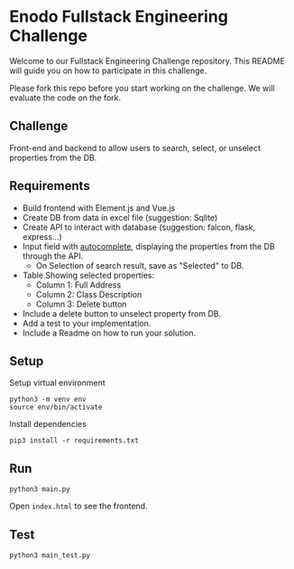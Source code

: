 # Enodo Fullstack Engineering Challenge

Welcome to our Fullstack Engineering Challenge repository. This README will guide you on how to participate in this challenge.

Please fork this repo before you start working on the challenge. We will evaluate the code on the fork.


## Challenge


Front-end and backend to allow users to search, select, or unselect properties from the DB.

## Requirements
- Build frontend with Element.js and Vue.js
- Create DB from data in excel file (suggestion: Sqlite)
- Create API to interact with database (suggestion: falcon, flask, express...)
- Input field with [autocomplete](https://element.eleme.io/#/en-US/component/input#autocomplete), displaying the properties from the DB through the API.
  - On Selection of search result, save as "Selected" to DB.
- Table Showing selected properties:
  - Column 1: Full Address
  - Column 2: Class Description
  - Column 3: Delete button
- Include a delete button to unselect property from DB.
- Add a test to your implementation.
- Include a Readme on how to run your solution.

## Setup
Setup virtual environment
```
python3 -m venv env
source env/bin/activate
```

Install dependencies
```
pip3 install -r requirements.txt
```

## Run
```
python3 main.py
```

Open `index.html` to see the frontend.

## Test
```
python3 main_test.py
```